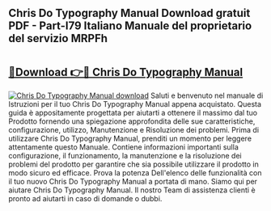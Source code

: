 ## Chris Do Typography Manual Download gratuit PDF - Part-I79 Italiano Manuale del proprietario del servizio MRPFh

# <h2><a href="http://dff9xg7.blite.top/?on=Chris+Do+Typography+Manual">🔗Download 👉🔴 Chris Do Typography Manual</a></h2>

[![Chris Do Typography Manual download](https://i.imgur.com/lujVjoI.png)](http://dff9xg7.blite.top/?on=Chris+Do+Typography+Manual)
Saluti e benvenuto nel manuale di Istruzioni per il tuo Chris Do Typography Manual appena acquistato. Questa guida è appositamente progettata per aiutarti a ottenere il massimo dal tuo Prodotto fornendo una spiegazione approfondita delle sue caratteristiche, configurazione, utilizzo, Manutenzione e Risoluzione dei problemi. Prima di utilizzare Chris Do Typography Manual, prenditi un momento per leggere attentamente questo Manuale. Contiene informazioni importanti sulla configurazione, il funzionamento, la manutenzione e la risoluzione dei problemi del prodotto per garantire che sia possibile utilizzare il prodotto in modo sicuro ed efficace. Prova la potenza Dell'elenco delle funzionalità con il tuo nuovo Chris Do Typography Manual a portata di mano. Siamo qui per aiutare Chris Do Typography Manual. Il nostro Team di assistenza clienti è pronto ad aiutarti in caso di domande o dubbi.
